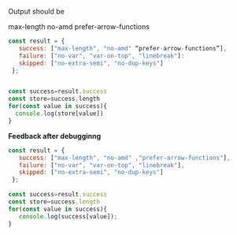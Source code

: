 Output should be 

max-length
no-amd
prefer-arrow-functions

```javascript
const result = {
   success: ["max-length", "no-amd" “prefer-arrow-functions”],
   failure: ["no-var", "var-on-top", "linebreak"]:
   skipped: ["no-extra-semi", "no-dup-keys"]
 };


const success=result.success
const store=success,length
for(const value in success){
  console.log(store[value])
}

```
**Feedback after debugginng**

```javascript
const result = {
   success: ["max-length", "no-amd" ,"prefer-arrow-functions"],
   failure: ["no-var", "var-on-top", "linebreak"],
   skipped: ["no-extra-semi", "no-dup-keys"]
 };
 
const success=result.success
const store=success.length
for(const value in success){
   console.log(success[value]);
}
```